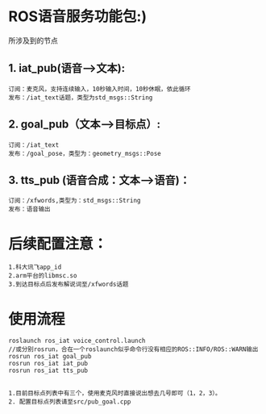 # ROS语音服务功能包:)
所涉及到的节点
## 1. iat_pub(语音-->文本):
    订阅：麦克风，支持连续输入，10秒输入时间，10秒休眠，依此循环
    发布：/iat_text话题，类型为std_msgs::String
## 2. goal_pub（文本-->目标点）:
    订阅：/iat_text
    发布：/goal_pose，类型为：geometry_msgs::Pose
## 3. tts_pub (语音合成：文本-->语音)：
    订阅：/xfwords,类型为：std_msgs::String
    发布：语音输出



# 后续配置注意：
    1.科大讯飞app_id
    2.arm平台的libmsc.so
    3.到达目标点后发布解说词至/xfwords话题

# 使用流程
    roslaunch ros_iat voice_control.launch
    //或分别rosrun，合在一个roslaunch似乎命令行没有相应的ROS::INFO/ROS::WARN输出
    rosrun ros_iat goal_pub
    rosrun ros_iat iat_pub
    rosrun ros_iat tts_pub


    1.目前目标点列表中有三个，使用麦克风时直接说出想去几号即可（1，2，3）。
    2. 配置目标点列表请至src/pub_goal.cpp